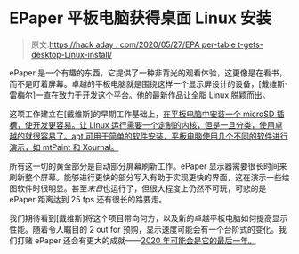 # EPaper 平板电脑获得桌面 Linux 安装

> 原文:[https://hack aday . com/2020/05/27/EPA per-table t-gets-desktop-Linux-install/](https://hackaday.com/2020/05/27/epaper-tablet-gets-desktop-linux-install/)

ePaper 是一个有趣的东西，它提供了一种非背光的观看体验，这更像是在看书，而不是盯着屏幕。卓越的平板电脑就是围绕这样一个显示屏设计的设备，[戴维斯·雷梅尔]一直在致力于开发这个平台。他的最新作品让全脂 Linux 脱颖而出。

这项工作建立在[戴维斯]的早期工作基础上，[在平板电脑中安装一个 microSD 插槽，使开发更容易。让 Linux 运行需要一个定制的内核，但是一旦分类，使用卓越的就很容易了。apt 可用于简单的软件安装，平板电脑使用几个不同的软件进行演示，如 mtPaint 和 Xournal。](https://hackaday.com/2019/08/30/remarkable-tablet-scores-a-microsd-slot/)

所有这一切的黄金部分是自动部分屏幕刷新工作。ePaper 显示器需要很长时间来刷新整个屏幕。能够进行更快的部分写入有助于实现更快的界面，这在演示一些绘图软件时很明显。甚至*末日*也运行了，但很大程度上仍然不可玩，可悲的是 ePaper 距离达到 25 fps 还有很长的路要走。

我们期待看到[戴维斯]将这个项目带向何方，以及新的卓越平板电脑如何提高显示性能。随着令人瞩目的 2 out for 预购，显示速度可能会有一个台阶式的变化。我们打赌 ePaper 还会有更大的成就——[2020 年可能会是它的最后一年。](https://hackaday.com/2020/04/13/will-2020-finally-be-the-year-of-electronic-paper/)